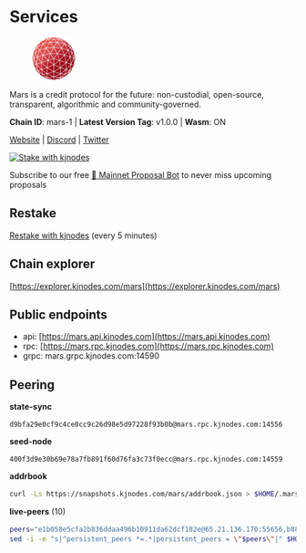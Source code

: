 # Services

<figure><img src="https://raw.githubusercontent.com/kj89/cosmos-images/main/logos/mars.png" alt=""><figcaption></figcaption></figure>

Mars is a credit protocol for the future: non-custodial,  open-source, transparent, algorithmic and community-governed.

**Chain ID**: mars-1 | **Latest Version Tag**: v1.0.0 | **Wasm**: ON

[Website](https://marsprotocol.io) | [Discord](https://discord.gg/marsprotocol) | [Twitter](https://twitter.com/mars_protocol)

[![Stake with kjnodes](https://i.ibb.co/cr44Q8j/button-stake-with-kjnodes.png)](https://restake.app/mars/marsvaloper1p9t4gr40rnpdwqacxgcqp7ffrfw908nu020g4n)

Subscribe to our free [🤖 Mainnet Proposal Bot](https://t.me/kjnodes_proposal_bot) to never miss upcoming proposals

## Restake

[Restake with kjnodes](https://restake.app/mars/marsvaloper1p9t4gr40rnpdwqacxgcqp7ffrfw908nu020g4n) (every 5 minutes)
## Chain explorer
[https://explorer.kjnodes.com/mars](https://explorer.kjnodes.com/mars)

## Public endpoints

* api: [https://mars.api.kjnodes.com](https://mars.api.kjnodes.com)
* rpc: [https://mars.rpc.kjnodes.com](https://mars.rpc.kjnodes.com)
* grpc: mars.grpc.kjnodes.com:14590

## Peering

**state-sync**

```text
d9bfa29e0cf9c4ce0cc9c26d98e5d97228f93b0b@mars.rpc.kjnodes.com:14556
```

**seed-node**

```text
400f3d9e30b69e78a7fb891f60d76fa3c73f0ecc@mars.rpc.kjnodes.com:14559
```

**addrbook**
```bash
curl -Ls https://snapshots.kjnodes.com/mars/addrbook.json > $HOME/.mars/config/addrbook.json
```

**live-peers** (10)
```bash
peers="e1b058e5cfa2b836ddaa496b10911da62dcf182e@65.21.136.170:55656,b88814bddfccd85289d7201bfd6fc6c4b3342ab2@178.162.165.193:36095,becb82a1fbd1b539a413f19967b5148a43bc4515@159.223.55.135:26656,d8e92c3ca2daddef493d518b4e850af26ec4027b@199.85.208.186:26656,c0e6bf4193accabc14171ce163e704dcec5ea5df@51.91.215.170:36095,f6eddb5f6ef49a1a2007e586da4755b2b2081b3d@51.89.6.150:20656,b212d5740b2e11e54f56b072dc13b6134650cfb5@169.155.44.167:26656,76969af1bccdd4dcc511741b171c3d4ccb837ba6@146.59.85.223:18556,9cb92702727bc5f3d40154e625b9553a04f4d649@65.109.104.72:18556,d9bfa29e0cf9c4ce0cc9c26d98e5d97228f93b0b@65.109.88.38:14556"
sed -i -e "s|^persistent_peers *=.*|persistent_peers = \"$peers\"|" $HOME/.mars/config/config.toml
```
